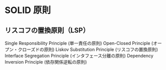 # SOLID 原則

## リスコフの置換原則（LSP）

Single Responsibility Principle (単一責任の原則)
Open-Closed Principle (オープン・クローズドの原則)
Liskov Substitution Principle (リスコフの置換原則)
Interface Segregation Principle (インタフェース分離の原則)
Dependency Inversion Principle (依存関係逆転の原則)
